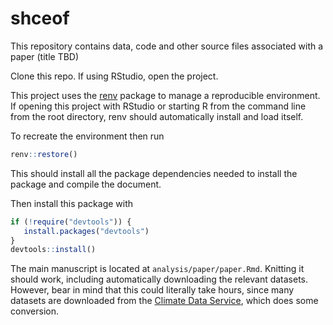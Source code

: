 # shceof

This repository contains data, code and other source files associated with a paper (title TBD)

Clone this repo. If using RStudio, open the project. 

This project uses the [renv](https://rstudio.github.io/renv/) package to manage a reproducible environment. If opening this project with RStudio or starting R from the command line from the root directory, renv should automatically install and load itself. 

To recreate the environment then run

```r
renv::restore()
```

This should install all the package dependencies needed to install the package and compile the document. 

Then install this package with

```r
if (!require("devtools")) {
   install.packages("devtools")
}
devtools::install()
```

The main manuscript is located at `analysis/paper/paper.Rmd`. Knitting it should work, including automatically downloading the relevant datasets. However, bear in mind that this could literally take hours, since many datasets are downloaded from the [Climate Data Service](https://cds.climate.copernicus.eu/), which does some conversion. 
